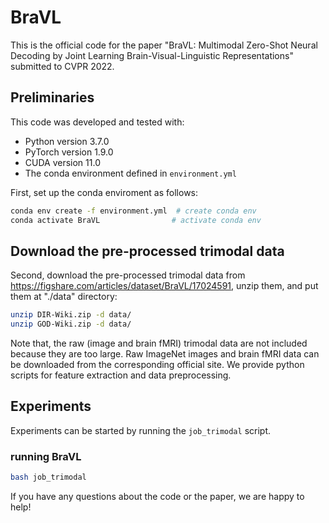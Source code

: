# BraVL
This is the official code for the paper "BraVL: Multimodal Zero-Shot Neural Decoding by Joint Learning Brain-Visual-Linguistic Representations" submitted to CVPR 2022.

## Preliminaries

This code was developed and tested with:
- Python version 3.7.0
- PyTorch version 1.9.0
- CUDA version 11.0
- The conda environment defined in `environment.yml`

First, set up the conda enviroment as follows:
```bash
conda env create -f environment.yml  # create conda env
conda activate BraVL                # activate conda env
```
## Download the pre-processed trimodal data
Second, download the pre-processed trimodal data from https://figshare.com/articles/dataset/BraVL/17024591, unzip them, and put them at "./data" directory:
```bash
unzip DIR-Wiki.zip -d data/
unzip GOD-Wiki.zip -d data/
```
Note that, the raw (image and brain fMRI) trimodal data are not included because they are too large. Raw ImageNet images and brain fMRI data can be downloaded from the corresponding official site. We provide python scripts for feature extraction and data preprocessing.

## Experiments

Experiments can be started by running the `job_trimodal` script.


### running BraVL
```bash
bash job_trimodal
```

If you have any questions about the code or the paper, we are happy to help!
